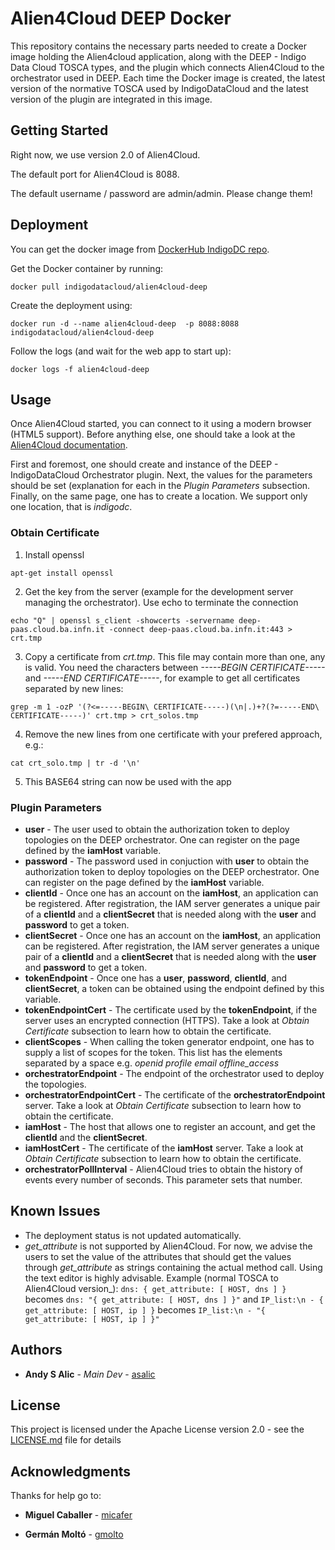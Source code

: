 # Alien4Cloud DEEP Docker

This repository contains the necessary parts needed to create a Docker image holding the Alien4cloud application, along with the DEEP - Indigo Data Cloud TOSCA types, and the plugin which connects Alien4Cloud to the orchestrator used in DEEP. Each time the Docker image is created, the latest version of the normative TOSCA used by IndigoDataCloud and the latest version of the plugin are integrated in this image.

## Getting Started

Right now, we use version 2.0 of Alien4Cloud.

The default port for Alien4Cloud is 8088.

The default username / password are admin/admin. Please change them!

## Deployment

You can get the docker image from [DockerHub IndigoDC repo](https://hub.docker.com/r/indigodatacloud/alien4cloud-deep/). 


Get the Docker container by running:

```
docker pull indigodatacloud/alien4cloud-deep 
```

Create the deployment using:

```
docker run -d --name alien4cloud-deep  -p 8088:8088 indigodatacloud/alien4cloud-deep
```


Follow the logs (and wait for the web app to start up):

```
docker logs -f alien4cloud-deep
```

## Usage

Once Alien4Cloud started, you can connect to it using a modern browser (HTML5 support).
Before anything else, one should take a look at the [Alien4Cloud documentation](https://alien4cloud.github.io/#/documentation/2.0.0/).

First and foremost, one should create and instance of the DEEP - IndigoDataCloud Orchestrator plugin. Next, the values for the parameters should be set (explanation for each in the *Plugin Parameters* subsection. Finally, on the same page, one has to create a location. We support only one location, that is *indigodc*.

### Obtain Certificate

1. Install openssl

```
apt-get install openssl
```

2. Get the key from the server (example for the development server managing the orchestrator).
Use echo to terminate the connection

```
echo "Q" | openssl s_client -showcerts -servername deep-paas.cloud.ba.infn.it -connect deep-paas.cloud.ba.infn.it:443 > crt.tmp
```

3. Copy a certificate from *crt.tmp*. 
This file may contain more than one, any is valid.
You need the characters between *-----BEGIN CERTIFICATE-----* and *-----END CERTIFICATE-----*, for example to get all certificates separated by new lines:

```
grep -m 1 -ozP '(?<=-----BEGIN\ CERTIFICATE-----)(\n|.)+?(?=-----END\ CERTIFICATE-----)' crt.tmp > crt_solos.tmp
```

4. Remove the new lines from one certificate with your prefered approach, e.g.:

```
cat crt_solo.tmp | tr -d '\n'
```

5. This BASE64 string can now be used with the app

### Plugin Parameters

* **user** - The user used to obtain the authorization token to deploy topologies on the DEEP orchestrator. One can register on the page defined by the **iamHost** variable.
* **password** - The password used in conjuction with **user** to obtain the authorization token to deploy topologies on the DEEP orchestrator. One can register on the page defined by the **iamHost** variable.
* **clientId** - Once one has an account on the **iamHost**, an application can be registered. After registration, the IAM server generates a unique pair of a **clientId** and a **clientSecret** that is needed along with the **user** and **password** to get a token.
* **clientSecret** - Once one has an account on the **iamHost**, an application can be registered. After registration, the IAM server generates a unique pair of a **clientId** and a **clientSecret** that is needed along with the **user** and **password** to get a token.
* **tokenEndpoint** - Once one has a **user**, **password**, **clientId**, and **clientSecret**, a token can be obtained using the endpoint defined by this variable.
* **tokenEndpointCert** - The certificate used by the **tokenEndpoint**, if the server uses an encrypted connection (HTTPS). Take a look at *Obtain Certificate* subsection to learn how to obtain the certificate.
* **clientScopes** - When calling the token generator endpoint, one has to supply a list of scopes for the token. This list has the elements separated by a space e.g. *openid profile email offline_access*
* **orchestratorEndpoint** - The endpoint of the orchestrator used to deploy the topologies.
* **orchestratorEndpointCert** - The certificate of the **orchestratorEndpoint** server. Take a look at *Obtain Certificate* subsection to learn how to obtain the certificate.
* **iamHost** - The host that allows one to register an account, and get the **clientId** and the **clientSecret**.
* **iamHostCert** - The certificate of the **iamHost** server. Take a look at *Obtain Certificate* subsection to learn how to obtain the certificate.
* **orchestratorPollInterval** - Alien4Cloud tries to obtain the history of events every number of seconds. This parameter sets that number.

## Known Issues

* The deployment status is not updated automatically. 
* *get_attribute* is not supported by Alien4Cloud. For now, we advise the users to set the value of the attributes that should get the values through *get_attribute* as strings containing the actual method call. Using the text editor is highly advisable. Example (normal TOSCA to Alien4Cloud version_): ```dns: { get_attribute: [ HOST, dns ] }``` becomes ```dns: "{ get_attribute: [ HOST, dns ] }"``` and ```IP_list:\n - { get_attribute: [ HOST, ip ] }``` becomes ```IP_list:\n - "{ get_attribute: [ HOST, ip ] }"```

## Authors

* **Andy S Alic** - *Main Dev* - [asalic](https://github.com/asalic)

## License

This project is licensed under the Apache License version 2.0 - see the [LICENSE.md](LICENSE.md) file for details

## Acknowledgments

Thanks for help go to:

* **Miguel Caballer** - [micafer](https://github.com/micafer)

* **Germán Moltó** - [gmolto](https://github.com/gmolto)